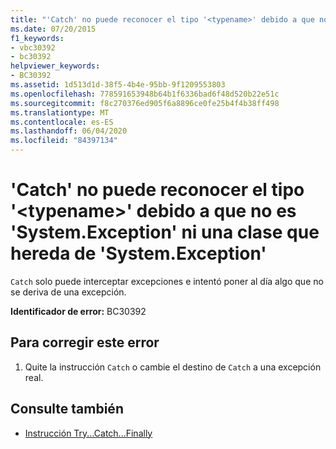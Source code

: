 ```yaml
---
title: "'Catch' no puede reconocer el tipo '<typename>' debido a que no es 'System.Exception' ni una clase que hereda de 'System.Exception'"
ms.date: 07/20/2015
f1_keywords:
- vbc30392
- bc30392
helpviewer_keywords:
- BC30392
ms.assetid: 1d513d1d-38f5-4b4e-95bb-9f1209553803
ms.openlocfilehash: 778591653948b64b1f6336bad6f48d520b22e51c
ms.sourcegitcommit: f8c270376ed905f6a8896ce0fe25b4f4b38ff498
ms.translationtype: MT
ms.contentlocale: es-ES
ms.lasthandoff: 06/04/2020
ms.locfileid: "84397134"
---
```

# <a name="catch-cannot-catch-type-typename-because-it-is-not-systemexception-or-a-class-that-inherits-from-systemexception"></a>'Catch' no puede reconocer el tipo '\<typename>' debido a que no es 'System.Exception' ni una clase que hereda de 'System.Exception'
`Catch` solo puede interceptar excepciones e intentó poner al día algo que no se deriva de una excepción.  
  
 **Identificador de error:** BC30392  
  
## <a name="to-correct-this-error"></a>Para corregir este error  
  
1. Quite la instrucción `Catch` o cambie el destino de `Catch` a una excepción real.  
  
## <a name="see-also"></a>Consulte también

- [Instrucción Try...Catch...Finally](../language-reference/statements/try-catch-finally-statement.md)
